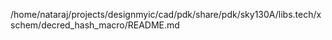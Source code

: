 /home/nataraj/projects/designmyic/cad/pdk/share/pdk/sky130A/libs.tech/xschem/decred_hash_macro/README.md